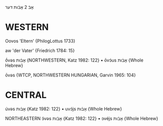 אָבֿ 2
אָבֿות
דער 

WESTERN
========

Oovos 'Eltern' {PhilogLottus 1733}

aw 'der Vater' {Friedrich 1784: 15}

ṓvəs אָבֿות {NORTHWESTERN, Katz 1982: 122}
	•	ōvɔ́us אָבֿות {Whole Hebrew}

ōvəs {WTCP, NORTHWESTERN HUNGARIAN, Garvin 1965: 104}

CENTRAL
========

úvəs אָבֿות {Katz 1982: 122}
	•	uvɔ́js אָבֿות {Whole Hebrew}

NORTHEASTERN
ɔ́vəs אָבֿות {Katz 1982: 122}
	•	ɔvéjs אָבֿות {Whole Hebrew}